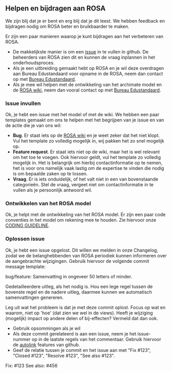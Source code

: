 ## Helpen en bijdragen aan ROSA

We zijn blij dat je er bent en erg blij dat je dit leest. We hebben feedback
en bijdragen nodig om ROSA beter en bruikbaarder te maken. 

Er zijn een paar manieren waarop je kunt bijdragen aan het verbeteren van 
ROSA. 
- De makkelijkste manier is om een [issue](https://github.com/edustandaard/rosa/issues) 
  in te vullen in github. 
  De beheerders van ROSA zien dit en kunnen de vraag inplannen in het 
  onderhoudsproces.
- Als je een uitbreiding gemaakt hebt op ROSA en je wil deze overdragen
  aan Bureau Edustandaard voor opname in de ROSA, neem dan contact op
  met [Bureau Edustandaard](mailto:info@edustandaard.nl).
- Als je mee wil helpen met de ontwikkeling van het archimate model en de
  [ROSA wiki](https://www.wikixl.nl/wiki/rosa/index.php/Hoofdpagina), neem 
  dan vooral contact op met [Bureau Edustandaard](mailto:info@edustandaard.nl).

### Issue invullen
Ok, je hebt een issue met het model of met de wiki. We hebben een paar templates 
gemaakt om ons te helpen met het begrijpen van je issue en van de actie die je 
van ons wil:
 - **Bug**. Er staat iets op de [ROSA wiki](https://www.wikixl.nl/wiki/rosa/index.php/Hoofdpagina)
  en je weet zeker dat het niet klopt. Vul het template zo volledig mogelijk in, 
  wij pakken het zo snel mogelijk op.
 - **Feature request**. Er staat iets niet op de wiki, maar het is wel relevant 
  om het toe te voegen. Ook hiervoor geldt, vul het template zo volledig mogelijk 
  in. Het is belangrijk om hierbij contactinformatie op te nemen, het is voor 
  ons namelijk vaak lastig om de expertise te vinden die nodig is om bepaalde 
  zaken op te lossen.
 - **Vraag**. Er is iets onduidelijk, of het valt niet in een van bovenstaande 
  categorieën. Stel de vraag, vergeet niet om contactinformatie in te vullen 
  als je persoonlijk antwoord wil. 

### Ontwikkelen van het ROSA model
Ok, je helpt met de ontwikkeling van het ROSA model. Er zijn een paar code 
conventies in het model om rekening mee te houden. Zie hiervoor onze 
[CODING GUIDELINE](CODINGGUIDELINE.md).

### Oplossen issue
Ok, je hebt een issue opgelost. Dit willen we melden in onze Changelog, 
zodat we de belanghebbenden van ROSA periodiek kunnen informeren over de 
aangebrachte wijzigingen. Gebruik hiervoor de volgende commit message 
template:

bug/feature: Samenvatting in ongeveer 50 letters of minder.

Gedetailleerdere uitleg, als het nodig is. Hou een lege regel tussen 
de bovenste regel en de nadere uitleg, daarmee kunnen we automatisch 
samenvattingen genereren. 

Leg uit wat het probleem is dat je met deze commit oplost. Focus op wat en 
waarom, niet op 'hoe' (dat zien we wel in de views). Heeft je wijziging 
(mogelijk) impact op andere delen of bij-effecten? Vermeld dat dan ook.

 - Gebruik opsommingen als je wil
 - Als deze commit gerelateerd is aan een issue, neem je het issue-nummer
   op in de laatste regels van het commentaar. Gebruik hiervoor de 
   [autolink](https://help.github.com/articles/autolinked-references-and-urls/) 
   features van github.
 - Geef de relatie tussen je commit en het issue aan met "Fix \#123", 
   "Closed \#123", "Resolve \#123", "See also \#123".

Fix: #123
See also: #456
